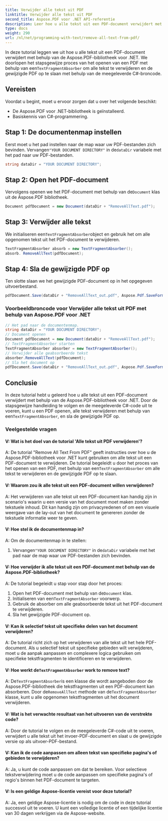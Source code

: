 ```yaml
---
title: Verwijder alle tekst uit PDF
linktitle: Verwijder alle tekst uit PDF
second_title: Aspose.PDF voor .NET API-referentie
description: Leer hoe u alle tekst uit een PDF-document verwijdert met Aspose.PDF voor .NET.
type: docs
weight: 290
url: /nl/net/programming-with-text/remove-all-text-from-pdf/
---
```

 In deze tutorial leggen we uit hoe u alle tekst uit een PDF-document verwijdert met behulp van de Aspose.PDF-bibliotheek voor .NET. We doorlopen het stapsgewijze proces van het openen van een PDF met behulp van een`TextFragmentAbsorber` om alle tekst te verwijderen en de gewijzigde PDF op te slaan met behulp van de meegeleverde C#-broncode.

## Vereisten

Voordat u begint, moet u ervoor zorgen dat u over het volgende beschikt:

- De Aspose.PDF voor .NET-bibliotheek is geïnstalleerd.
- Basiskennis van C#-programmering.

## Stap 1: De documentenmap instellen

 Eerst moet u het pad instellen naar de map waar uw PDF-bestanden zich bevinden. Vervangen`"YOUR DOCUMENT DIRECTORY"` in de`dataDir` variabele met het pad naar uw PDF-bestanden.

```csharp
string dataDir = "YOUR DOCUMENT DIRECTORY";
```

## Stap 2: Open het PDF-document

 Vervolgens openen we het PDF-document met behulp van de`Document` klas uit de Aspose.PDF bibliotheek.

```csharp
Document pdfDocument = new Document(dataDir + "RemoveAllText.pdf");
```

## Stap 3: Verwijder alle tekst

 We initialiseren een`TextFragmentAbsorber`object en gebruik het om alle opgenomen tekst uit het PDF-document te verwijderen.

```csharp
TextFragmentAbsorber absorb = new TextFragmentAbsorber();
absorb. RemoveAllText(pdfDocument);
```

## Stap 4: Sla de gewijzigde PDF op

Ten slotte slaan we het gewijzigde PDF-document op in het opgegeven uitvoerbestand.

```csharp
pdfDocument.Save(dataDir + "RemoveAllText_out.pdf", Aspose.Pdf.SaveFormat.Pdf);
```

### Voorbeeldbroncode voor Verwijder alle tekst uit PDF met behulp van Aspose.PDF voor .NET 
```csharp
// Het pad naar de documentenmap.
string dataDir = "YOUR DOCUMENT DIRECTORY";
// Document openen
Document pdfDocument = new Document(dataDir + "RemoveAllText.pdf");
// TextFragmentAbsorber starten
TextFragmentAbsorber absorber = new TextFragmentAbsorber();
// Verwijder alle geabsorbeerde tekst
absorber.RemoveAllText(pdfDocument);
// Sla het document op
pdfDocument.Save(dataDir + "RemoveAllText_out.pdf", Aspose.Pdf.SaveFormat.Pdf);
```

## Conclusie

 In deze tutorial hebt u geleerd hoe u alle tekst uit een PDF-document verwijdert met behulp van de Aspose.PDF-bibliotheek voor .NET. Door de stapsgewijze handleiding te volgen en de meegeleverde C#-code uit te voeren, kunt u een PDF openen, alle tekst verwijderen met behulp van een`TextFragmentAbsorber`, en sla de gewijzigde PDF op.

### Veelgestelde vragen

#### V: Wat is het doel van de tutorial 'Alle tekst uit PDF verwijderen'?

 A: De tutorial "Remove All Text From PDF" geeft instructies over hoe u de Aspose.PDF-bibliotheek voor .NET kunt gebruiken om alle tekst uit een PDF-document te verwijderen. De tutorial begeleidt u door het proces van het openen van een PDF, met behulp van een`TextFragmentAbsorber` om alle tekst te verwijderen en de gewijzigde PDF op te slaan.

#### V: Waarom zou ik alle tekst uit een PDF-document willen verwijderen?

A: Het verwijderen van alle tekst uit een PDF-document kan handig zijn in scenario's waarin u een versie van het document moet maken zonder tekstuele inhoud. Dit kan handig zijn om privacyredenen of om een visuele weergave van de lay-out van het document te genereren zonder de tekstuele informatie weer te geven.

#### V: Hoe stel ik de documentenmap in?

A: Om de documentenmap in te stellen:

1.  Vervangen`"YOUR DOCUMENT DIRECTORY"` in de`dataDir` variabele met het pad naar de map waar uw PDF-bestanden zich bevinden.

#### V: Hoe verwijder ik alle tekst uit een PDF-document met behulp van de Aspose.PDF-bibliotheek?

A: De tutorial begeleidt u stap voor stap door het proces:

1.  Open het PDF-document met behulp van de`Document` klas.
2.  Initialiseren van een`TextFragmentAbsorber` voorwerp.
3. Gebruik de absorber om alle geabsorbeerde tekst uit het PDF-document te verwijderen.
4. Sla het gewijzigde PDF-document op.

#### V: Kan ik selectief tekst uit specifieke delen van het document verwijderen?

A: De tutorial richt zich op het verwijderen van alle tekst uit het hele PDF-document. Als u selectief tekst uit specifieke gebieden wilt verwijderen, moet u de aanpak aanpassen en complexere logica gebruiken om specifieke tekstfragmenten te identificeren en te verwijderen.

####  V: Hoe werkt de`TextFragmentAbsorber` work to remove text?

 A: De`TextFragmentAbsorber`is een klasse die wordt aangeboden door de Aspose.PDF-bibliotheek die tekstfragmenten uit een PDF-document kan absorberen. Door de`RemoveAllText` methode van de`TextFragmentAbsorber` klasse, kunt u alle opgenomen tekstfragmenten uit het document verwijderen.

#### V: Wat is het verwachte resultaat van het uitvoeren van de verstrekte code?

A: Door de tutorial te volgen en de meegeleverde C#-code uit te voeren, verwijdert u alle tekst uit het invoer-PDF-document en slaat u de gewijzigde versie op als uitvoer-PDF-bestand.

#### V: Kan ik de code aanpassen om alleen tekst van specifieke pagina's of gebieden te verwijderen?

A: Ja, u kunt de code aanpassen om dat te bereiken. Voor selectieve tekstverwijdering moet u de code aanpassen om specifieke pagina's of regio's binnen het PDF-document te targeten.

#### V: Is een geldige Aspose-licentie vereist voor deze tutorial?

A: Ja, een geldige Aspose-licentie is nodig om de code in deze tutorial succesvol uit te voeren. U kunt een volledige licentie of een tijdelijke licentie van 30 dagen verkrijgen via de Aspose-website.
